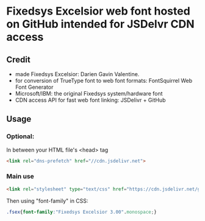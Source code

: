 # Fixedsys Excelsior web font hosted on GitHub intended for JSDelvr CDN access

## Credit

* made Fixedsys Excelsior: Darien Gavin Valentine.
* for conversion of TrueType font to web font formats: FontSquirrel Web Font Generator
* Microsoft/IBM: the original Fixedsys system/hardware font
* CDN access API for fast web font linking: JSDelivr + GitHub

## Usage

### Optional:

In between your HTML file's &lt;head&gt; tag

```html
<link rel="dns-prefetch" href="//cdn.jsdelivr.net">
```

### Main use

```html
<link rel="stylesheet" type="text/css" href="https://cdn.jsdelivr.net/gh/kneedeepincode/fsex-webfont@latest/fsex300.css">
```

Then using &quot;font-family&quot; in CSS:

```css
.fsex{font-family:"Fixedsys Excelsior 3.00".monospace;}
```
